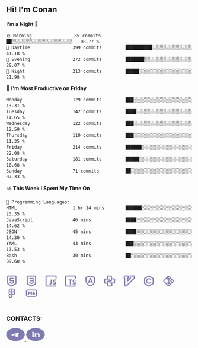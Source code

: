 ## Hi! I'm Conan

<!--START_SECTION:waka-->
**I'm a Night 🦉** 

```text
🌞 Morning                85 commits          ██░░░░░░░░░░░░░░░░░░░░░░░   08.77 % 
🌆 Daytime                399 commits         ██████████░░░░░░░░░░░░░░░   41.18 % 
🌃 Evening                272 commits         ███████░░░░░░░░░░░░░░░░░░   28.07 % 
🌙 Night                  213 commits         █████░░░░░░░░░░░░░░░░░░░░   21.98 % 
```
📅 **I'm Most Productive on Friday** 

```text
Monday                   129 commits         ███░░░░░░░░░░░░░░░░░░░░░░   13.31 % 
Tuesday                  142 commits         ████░░░░░░░░░░░░░░░░░░░░░   14.65 % 
Wednesday                122 commits         ███░░░░░░░░░░░░░░░░░░░░░░   12.59 % 
Thursday                 110 commits         ███░░░░░░░░░░░░░░░░░░░░░░   11.35 % 
Friday                   214 commits         ██████░░░░░░░░░░░░░░░░░░░   22.08 % 
Saturday                 181 commits         █████░░░░░░░░░░░░░░░░░░░░   18.68 % 
Sunday                   71 commits          ██░░░░░░░░░░░░░░░░░░░░░░░   07.33 % 
```


📊 **This Week I Spent My Time On** 

```text
💬 Programming Languages: 
HTML                     1 hr 14 mins        ██████░░░░░░░░░░░░░░░░░░░   23.35 % 
JavaScript               46 mins             ████░░░░░░░░░░░░░░░░░░░░░   14.62 % 
JSON                     45 mins             ████░░░░░░░░░░░░░░░░░░░░░   14.30 % 
YAML                     43 mins             ███░░░░░░░░░░░░░░░░░░░░░░   13.53 % 
Bash                     30 mins             ██░░░░░░░░░░░░░░░░░░░░░░░   09.60 % 
```


<!--END_SECTION:waka-->


<br>

<div align="left">
  <img src="icons/skills/html.svg" height="30" alt="html5"/>
  <img width="15"/>
  <img src="icons/skills/css.svg" height="30" alt="css"/>
    <img width="15"/>
  <img src="icons/skills/javascript.svg" height="30" alt="javascript"/>
  <img width="15"/>
  <img src="icons/skills/typescript.svg" height="30" alt="typescript"/>
  <img width="15"/>
  <img src="icons/skills/angular.svg" height="30" alt="angular"/>
  <img width="15"/>
  <img src="icons/skills/python.svg" height="30" alt="python"/>
  <img width="15"/>
  <img src="icons/skills/vim.svg" height="30" alt="vim"  />
  <img width="15"/>
  <img src="icons/skills/c.svg" height="30" alt="c"/>
  <img width="15"/>
  <img src="icons/skills/git.svg" height="30" alt="git"/>
  <img width="15"/>
  <img src="icons/skills/figma.svg" height="30" alt="figma"/>
  <img width="15"/>
  <img src="icons/skills/markdown.svg" height="30" alt="markdown"/>
</div>

<br>


### CONTACTS:

<div align="left">
  <a href="https://t.me/gkkconan">
    <img src="icons/contacts/telegram.svg" width="50" height="35" alt="telegram"/>
  </a>
  <a href="https://www.linkedin.com/in/gkkconan">
    <img src="icons/contacts/linkedin.svg" width="50" height="35" alt="linkedin"/>
  </a>
</div>
